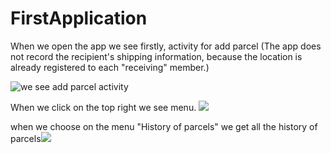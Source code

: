 # FirstApplication
When we open the app we see firstly, activity for add parcel
(The app does not record the recipient's shipping information, because the location is already registered to each "receiving" member.)

![we see add parcel activity](https://firebasestorage.googleapis.com/v0/b/first-application-1b4c2.appspot.com/o/addParcelActivity.png?alt=media&token=8a05a7dc-9fd8-44c2-87eb-4775b0167731)

When we click on the top right we see menu. ![](https://firebasestorage.googleapis.com/v0/b/first-application-1b4c2.appspot.com/o/menuActivity.png?alt=media&token=aaf9a8f4-9647-44ad-8fed-cdd4ef241428)

when we choose on the menu "History of parcels" we get all the history of parcels![](https://firebasestorage.googleapis.com/v0/b/first-application-1b4c2.appspot.com/o/historyParcels.png?alt=media&token=6c9d2125-1774-4c77-89e1-7252cbef3df5)
 
 
